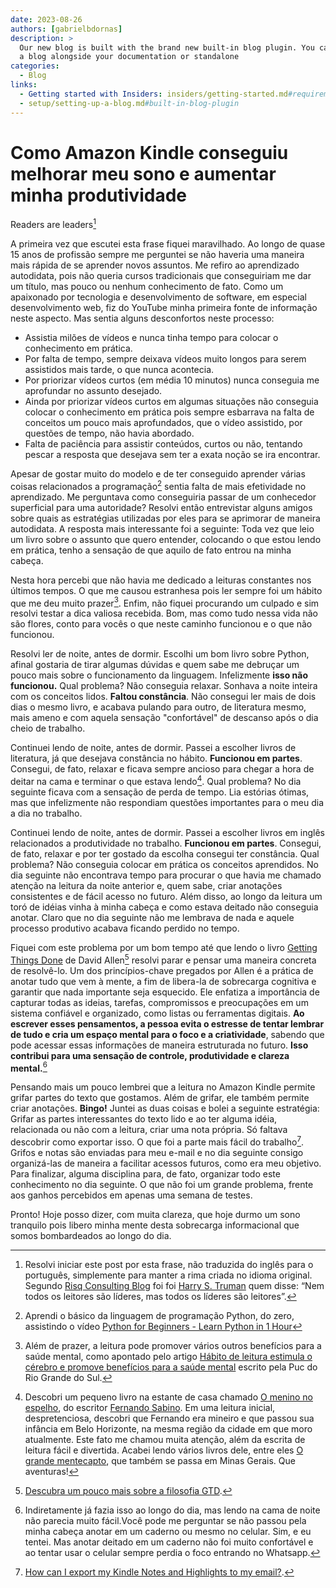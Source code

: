 ```yaml
---
date: 2023-08-26
authors: [gabrielbdornas]
description: >
  Our new blog is built with the brand new built-in blog plugin. You can build
  a blog alongside your documentation or standalone
categories:
  - Blog
links:
  - Getting started with Insiders: insiders/getting-started.md#requirements
  - setup/setting-up-a-blog.md#built-in-blog-plugin
---
```


# Como Amazon Kindle conseguiu melhorar meu sono e aumentar minha produtividade

Readers are leaders[^1]

A primeira vez que escutei esta frase fiquei maravilhado.
Ao longo de quase 15 anos de profissão sempre me perguntei se não haveria uma maneira mais rápida de se aprender novos assuntos.
Me refiro ao aprendizado autodidata, pois não queria cursos tradicionais que conseguiriam me dar um título, mas pouco ou nenhum conhecimento de fato.
Como um apaixonado por tecnologia e desenvolvimento de software, em especial desenvolvimento web, fiz do YouTube minha primeira fonte de informação neste aspecto.
Mas sentia alguns desconfortos neste processo:

- Assistia milões de vídeos e nunca tinha tempo para colocar o conhecimento em prática.
- Por falta de tempo, sempre deixava vídeos muito longos para serem assistidos mais tarde, o que nunca acontecia.
- Por priorizar vídeos curtos (em média 10 minutos) nunca conseguia me aprofundar no assunto desejado.
- Ainda por priorizar vídeos curtos em algumas situações não conseguia colocar o conhecimento em prática pois sempre esbarrava na falta de conceitos um pouco mais aprofundados, que o vídeo assistido, por questões de tempo, não havia abordado.
- Falta de paciência para assistir conteúdos, curtos ou não, tentando pescar a resposta que desejava sem ter a exata noção se ira encontrar.

Apesar de gostar muito do modelo e de ter conseguido aprender várias coisas relacionados a programação[^2] sentia falta de mais efetividade no aprendizado.
Me perguntava como conseguiria passar de um conhecedor superficial para uma autoridade?
Resolvi então entrevistar alguns amigos sobre quais as estratégias utilizadas por eles para se aprimorar de maneira autodidata.
A resposta mais interessante foi a seguinte: Toda vez que leio um livro sobre o assunto que quero entender, colocando o que estou lendo em prática, tenho a sensação de que aquilo de fato entrou na minha cabeça.

Nesta hora percebi que não havia me dedicado a leituras constantes nos últimos tempos.
O que me causou estranhesa pois ler sempre foi um hábito que me deu muito prazer[^3].
Enfim, não fiquei procurando um culpado e sim resolvi testar a dica valiosa recebida.
Bom, mas como tudo nessa vida não são flores, conto para vocês o que neste caminho funcionou e o que não funcionou.

Resolvi ler de noite, antes de dormir.
Escolhi um bom livro sobre Python, afinal gostaria de tirar algumas dúvidas e quem sabe me debruçar um pouco mais sobre o funcionamento da linguagem.
Infelizmente **isso não funcionou.**
Qual problema?
Não conseguia relaxar.
Sonhava a noite inteira com os conceitos lidos.
**Faltou constância**.
Não consegui ler mais de dois dias o mesmo livro, e acabava pulando para outro, de literatura mesmo, mais ameno e com aquela sensação "confortável" de descanso após o dia cheio de trabalho.

Continuei lendo de noite, antes de dormir.
Passei a escolher livros de literatura, já que desejava constância no hábito.
**Funcionou em partes**.
Consegui, de fato, relaxar e ficava sempre ancioso para chegar a hora de deitar na cama e terminar o que estava lendo[^4].
Qual problema?
No dia seguinte ficava com a sensação de perda de tempo.
Lia estórias ótimas, mas que infelizmente não respondiam questões importantes para o meu dia a dia no trabalho.

Continuei lendo de noite, antes de dormir.
Passei a escolher livros em inglês relacionados a produtividade no trabalho.
**Funcionou em partes**.
Consegui, de fato, relaxar e por ter gostado da escolha consegui ter constância.
Qual problema?
Não conseguia colocar em prática os conceitos aprendidos.
No dia seguinte não encontrava tempo para procurar o que havia me chamado atenção na leitura da noite anterior e, quem sabe, criar anotações consistentes e de fácil acesso no futuro.
Além disso, ao longo da leitura um toró de idéias vinha à minha cabeça e como estava deitado não conseguia anotar.
Claro que no dia seguinte não me lembrava de nada e aquele processo produtivo acabava ficando perdido no tempo.

Fiquei com este problema por um bom tempo até que lendo o livro [Getting Things Done](https://www.amazon.com/Getting-Things-Done-Stress-Free-Productivity/dp/0143126563) de David Allen[^5] resolvi parar e pensar uma maneira concreta de resolvê-lo.
Um dos princípios-chave pregados por Allen é a prática de anotar tudo que vem à mente, a fim de libera-la de sobrecarga cognitiva e garantir que nada importante seja esquecido.
Ele enfatiza a importância de capturar todas as ideias, tarefas, compromissos e preocupações em um sistema confiável e organizado, como listas ou ferramentas digitais.
**Ao escrever esses pensamentos, a pessoa evita o estresse de tentar lembrar de tudo e cria um espaço mental para o foco e a criatividade**, sabendo que pode acessar essas informações de maneira estruturada no futuro.
**Isso contribui para uma sensação de controle, produtividade e clareza mental.**[^6]

Pensando mais um pouco lembrei que a leitura no Amazon Kindle permite grifar partes do texto que gostamos.
Além de grifar, ele também permite criar anotações.
**Bingo!**
Juntei as duas coisas e bolei a seguinte estratégia:
Grifar as partes interessantes do texto lido e ao ter alguma idéia, relacionada ou não com a leitura, criar uma nota própria.
Só faltava descobrir como exportar isso.
O que foi a parte mais fácil do trabalho[^7].
Grifos e notas são enviadas para meu e-mail e no dia seguinte consigo organizá-las de maneira a facilitar acessos futuros, como era meu objetivo.
Para finalizar, alguma disciplina para, de fato, organizar todo este conhecimento no dia seguinte.
O que não foi um grande problema, frente aos ganhos percebidos em apenas uma semana de testes.

Pronto!
Hoje posso dizer, com muita clareza, que hoje durmo um sono tranquilo pois libero minha mente desta sobrecarga informacional que somos bombardeados ao longo do dia.

[^1]: Resolvi iniciar este post por esta frase, não traduzida do inglês para o português, simplemente para manter a rima criada no idioma original. Segundo [Risq Consulting Blog](https://risqconsulting.com/not-all-readers-are-leaders-but-all-leaders-are-readers/) foi foi [Harry S. Truman](https://pt.wikipedia.org/wiki/Harry_S._Truman) quem disse: “Nem todos os leitores são líderes, mas todos os líderes são leitores”.
[^2]: Aprendi o básico da linguagem de programação Python, do zero, assistindo o vídeo [Python for Beginners - Learn Python in 1 Hour](https://www.youtube.com/watch?v=kqtD5dpn9C8)
[^3]: Além de prazer, a leitura pode promover vários outros benefícios para a saúde mental, como apontado pelo artigo [Hábito de leitura estimula o cérebro e promove benefícios para a saúde mental](https://www.pucrs.br/blog/habito-de-leitura/) escrito pela Puc do Rio Grande do Sul.
[^4]: Descobri um pequeno livro na estante de casa chamado [O menino no espelho](https://www.amazon.com.br/menino-no-espelho-Fernando-Sabino/dp/8501915505), do escritor [Fernando Sabino](https://pt.wikipedia.org/wiki/Fernando_Sabino). Em uma leitura inicial, despretenciosa, descobri que Fernando era mineiro e que passou sua infância em Belo Horizonte, na mesma região da cidade em que moro atualmente. Este fato me chamou muita atenção, além da escrita de leitura fácil e divertida. Acabei lendo vários livros dele, entre eles [O grande mentecapto](https://www.amazon.com.br/grande-mentecapto-Fernando-Sabino/dp/8501912808), que também se passa em Minas Gerais. Que aventuras!
[^5]: [Descubra um pouco mais sobre a filosofia GTD](https://gettingthingsdone.com/).
[^6]: Indiretamente já fazia isso ao longo do dia, mas lendo na cama de noite não parecia muito fácil.Você pode me perguntar se não passou pela minha cabeça anotar em um caderno ou mesmo no celular. Sim, e eu tentei. Mas anotar deitado em um caderno não foi muito confortável e ao tentar usar o celular sempre perdia o foco entrando no Whatsapp.
[^7]: [How can I export my Kindle Notes and Highlights to my email?](https://help.goodreads.com/s/article/How-can-I-export-my-Kindle-Notes-and-Highlights-to-my-email).
